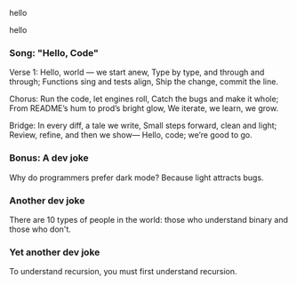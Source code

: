 
hello

hello

### Song: "Hello, Code"

Verse 1:
Hello, world — we start anew,
Type by type, and through and through;
Functions sing and tests align,
Ship the change, commit the line.

Chorus:
Run the code, let engines roll,
Catch the bugs and make it whole;
From README’s hum to prod’s bright glow,
We iterate, we learn, we grow.

Bridge:
In every diff, a tale we write,
Small steps forward, clean and light;
Review, refine, and then we show—
Hello, code; we’re good to go.


### Bonus: A dev joke

Why do programmers prefer dark mode? Because light attracts bugs.

### Another dev joke

There are 10 types of people in the world: those who understand binary and those who don't.

### Yet another dev joke

To understand recursion, you must first understand recursion.


